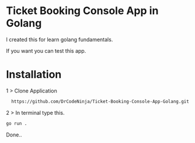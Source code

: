 # Ticket Booking Console App in Golang

I created this for learn golang fundamentals.

If you want you can test this app.

# Installation

1 > Clone Application

```bash
  https://github.com/DrCodeNinja/Ticket-Booking-Console-App-Golang.git
```

2 > In terminal type this.

```bash
go run .
```

Done..
